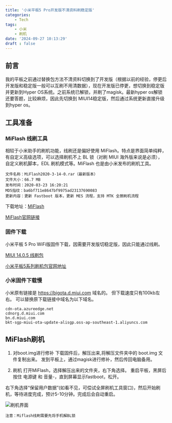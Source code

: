 ```yaml
---
title: '小米平板5 Pro开发版不清资料刷稳定版'
categories:
    - Tech
tags: 
    - 小米
    - 刷机
date: '2024-09-27 10:13:29'
draft : false
---
```


## 前言
我的平板之前通过替换包方法不清资料切换到了开发版（根据以前的经验，停更后开发版和稳定版一般可以互刷不用清数据），现在开发版已停更，想切换到稳定版并更新到Hyper OS系统。之前系统已解锁，并刷了magisk。最新hyper os解锁还要答题，比较麻烦，因此先切换到 MIUI14稳定版，然后通过系统更新直接升级到hyper os。

## 工具准备
### MiFlash 线刷工具
相较于小米助手的刷机功能，线刷还是偏好使用 MiFlash。特点是界面简单纯粹，有自定义高级选项，可以选择刷机不上 BL 锁（对刷 MIUI 海外版来说是必须），自定义刷机脚本，EDL 刷机模式等。MiFlash 也是由小米发布的刷机工具。

```
文件名称：MiFlash2020-3-14-0.rar（最新版本）
文件大小：66.7 MB
发布时间：2020-03-23 16:20:21
MD5指纹：ba6bf711e8647bf9975ad23137690083
更新内容：更新 Fastboot 版本，更新 MES 流程，支持 MTK 全擦刷机流程
```
下载地址：[MiFlash](https://bkt-sgp-miui-ota-update-alisgp.oss-ap-southeast-1.aliyuncs.com/micomm/MiFlash2020-3-14-0.rar)

[MiFlash官网链接](https://miuiver.com/miflash/)

### 固件下载
小米平板 5 Pro WiFi版固件下载，因需要开发版切稳定版，因此只能通过线刷。

[MIUI 14.0.5 线刷包](https://bkt-sgp-miui-ota-update-alisgp.oss-ap-southeast-1.aliyuncs.com/V14.0.5.0.TKYCNXM/elish_images_V14.0.5.0.TKYCNXM_20230920.0000.00_13.0_cn_chinatelecom_4e4fbbaf24.tgz)

[小米平板5系列刷机包官网地址](https://web.vip.miui.com/page/info/mio/mio/detail?postId=32286531)

### 小米固件下载慢
小米原有链接是 https://bigota.d.miui.com 域名的。
但下载速度只有100kb左右。
可以替换原下载链接中域名为以下域名。

```
cdn-ota.azureedge.net
cdnorg.d.miui.com
bn.d.miui.com
bkt-sgp-miui-ota-update-alisgp.oss-ap-southeast-1.aliyuncs.com
```

## MiFlash刷机

1. 对boot.img进行修补
下载固件后，解压出来,将解压文件夹中的 boot.img 文件复制出来。
发到平板上，通过magisk进行修补，然后传回电脑备用。

2. 刷机
打开MiFlash，选择解压出来的文件夹，右下角选择。
重启平板，黑屏后按住 电源键 和 音量-，直到屏幕显示fastboot，松开。

右下角选择“保留用户数据”(如看不见，可偿试全屏刷机工具窗口)，然后开始刷机，等待进度完成，预计5-10分钟。完成后会自动重启。

![刷机界面](miflash.webp)

```
注意：Miflash线刷需要先将手机解BL锁
```